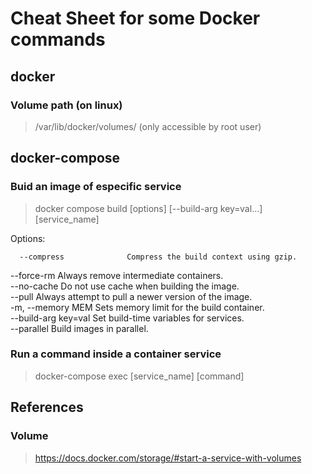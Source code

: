 # Cheat Sheet for some Docker commands

## docker

### Volume path (on linux)

> /var/lib/docker/volumes/ (only accessible by root user)

## docker-compose

### Buid an image of especific service

> docker compose build [options] [--build-arg key=val...] [service_name]

Options:  

      --compress              Compress the build context using gzip.  
  --force-rm              Always remove intermediate containers.  
  --no-cache              Do not use cache when building the image.  
  --pull                  Always attempt to pull a newer version of the image.  
  -m, --memory MEM        Sets memory limit for the build container.  
  --build-arg key=val     Set build-time variables for services.  
  --parallel              Build images in parallel.  

### Run a command inside a container service

> docker-compose exec [service_name] [command]

## References

### Volume

> https://docs.docker.com/storage/#start-a-service-with-volumes

